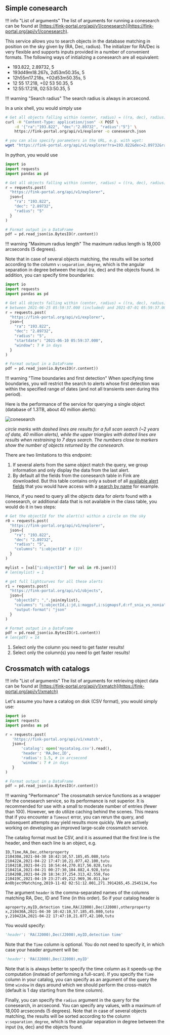 ## Simple conesearch

!!! info "List of arguments"
    The list of arguments for running a conesearch can be found at [https://fink-portal.org/api/v1/conesearch](https://fink-portal.org/api/v1/conesearch).

This service allows you to search objects in the database matching in position on the sky given by (RA, Dec, radius). The initializer for RA/Dec is very flexible and supports inputs provided in a number of convenient formats. The following ways of initializing a conesearch are all equivalent:

* 193.822, 2.89732, 5
* 193d49m18.267s, 2d53m50.35s, 5
* 12h55m17.218s, +02d53m50.35s, 5
* 12 55 17.218, +02 53 50.35, 5
* 12:55:17.218, 02:53:50.35, 5

!!! warning "Search radius"
    The search radius is always in arcsecond.

In a unix shell, you would simply use

```bash
# Get all objects falling within (center, radius) = ((ra, dec), radius)
curl -H "Content-Type: application/json" -X POST \
    -d '{"ra":"193.822", "dec":"2.89732", "radius":"5"}' \
    https://fink-portal.org/api/v1/explorer -o conesearch.json

# you can also specify parameters in the URL, e.g. with wget:
wget "https://fink-portal.org/api/v1/explorer?ra=193.822&dec=2.89732&radius=5&startdate=2021-06-10 05:59:37.000&window=7&output-format=json" -O conesearch.json
```

In python, you would use

```python
import io
import requests
import pandas as pd

# Get all objects falling within (center, radius) = ((ra, dec), radius)
r = requests.post(
  "https://fink-portal.org/api/v1/explorer",
  json={
    "ra": "193.822",
    "dec": "2.89732",
    "radius": "5"
  }
)

# Format output in a DataFrame
pdf = pd.read_json(io.BytesIO(r.content))
```

!!! warning "Maximum radius length"
    The maximum radius length is 18,000 arcseconds (5 degrees).


Note that in case of several objects matching, the results will be sorted according to the column
`v:separation_degree`, which is the angular separation in degree between the input (ra, dec) and the objects found. In addition, you can specify time boundaries:

```python
import io
import requests
import pandas as pd

# Get all objects falling within (center, radius) = ((ra, dec), radius)
# between 2021-06-25 05:59:37.000 (included) and 2021-07-01 05:59:37.000 (excluded)
r = requests.post(
  "https://fink-portal.org/api/v1/explorer",
  json={
    "ra": "193.822",
    "dec": "2.89732",
    "radius": "5",
    "startdate": "2021-06-10 05:59:37.000",
    "window": 7 # in days
  }
)

# Format output in a DataFrame
pdf = pd.read_json(io.BytesIO(r.content))
```

!!! warning "Time boundaries and first detection"
    When specifying time boundaries, you will restrict the search to alerts whose first detection was within the specified range of dates (and not all transients seen during this period).

Here is the performance of the service for querying a
single object (database of 1.3TB, about 40 million alerts):

![conesearch](https://user-images.githubusercontent.com/20426972/123047697-e493a500-d3fd-11eb-9f30-216dce9cbf43.png)

_circle marks with dashed lines are results for a full scan search (~2 years of data, 40 million alerts), while the upper triangles with dotted lines are results when restraining to 7 days search. The numbers close to markers show the number of objects returned by the conesearch._

There are two limitations to this endpoint:

1. If several alerts from the same object match the query, we group information and only display the data from the last alert.
2. By default all the fields from the conesearch table in Fink are downloaded. But this table contains only a subset of all [available alert fields](https://fink-portal.org/api/v1/columns) that you would have access with a [search by name](objectid.md) for example.

Hence, if you need to query all the _objects_ data for _alerts_ found with a conesearch, or additional data that is not available in the class table, you would do it in two steps:

```python
# Get the objectId for the alert(s) within a circle on the sky
r0 = requests.post(
  "https://fink-portal.org/api/v1/explorer",
  json={
    "ra": "193.822",
    "dec": "2.89732",
    "radius": "5",
    "columns": "i:objectId" # (1)!
  }
)

mylist = [val["i:objectId"] for val in r0.json()]
# len(mylist) = 1

# get full lightcurves for all these alerts
r1 = requests.post(
  "https://fink-portal.org/api/v1/objects",
  json={
    "objectId": ",".join(mylist),
    "columns": "i:objectId,i:jd,i:magpsf,i:sigmapsf,d:rf_snia_vs_nonia", # (2)!
    "output-format": "json"
  }
)

# Format output in a DataFrame
pdf = pd.read_json(io.BytesIO(r1.content))
# len(pdf) = 14
```

1. Select only the column you need to get faster results!
2. Select only the column(s) you need to get faster results!

## Crossmatch with catalogs

!!! info "List of arguments"
    The list of arguments for retrieving object data can be found at [https://fink-portal.org/api/v1/xmatch](https://fink-portal.org/api/v1/xmatch)

Let's assume you have a catalog on disk (CSV format), you would simply use:

```python
import io
import requests
import pandas as pd

r = requests.post(
   'https://fink-portal.org/api/v1/xmatch',
   json={
       'catalog': open('mycatalog.csv').read(),
       'header': 'RA,Dec,ID',
       'radius': 1.5, # in arcsecond
       'window': 7 # in days
   }
)

# Format output in a DataFrame
pdf = pd.read_json(io.BytesIO(r.content))
```

!!! warning "Performance"
    The crossmatch service functions as a wrapper for the conesearch service, so its performance is not superior. It is recommended for use with a small to moderate number of entries (fewer than 100). However, we do utilize caching behind the scenes. This means that if you encounter a `Timeout` error, you can rerun the query, and subsequent attempts may yield results more quickly. We are actively working on developing an improved large-scale crossmatch service.

The catalog format must be CSV, and it is assumed that the first line is the header, and then each line is an object, e.g.

```
ID,Time,RA,Dec,otherproperty
210430A,2021-04-30 10:42:10,57.185,45.080,toto
210422A,2021-04-22 17:47:10,21.077,42.100,tutu
210421B,2021-04-21 10:54:44,270.817,56.828,tutu
210421A,2021-04-21 00:27:30,104.882,4.928,toto
210420B,2021-04-20 18:34:37,254.313,42.558,foo
210419C,2021-04-19 23:27:49,212.969,36.011,bar
AnObjectMatching,2019-11-02 02:51:12.001,271.3914265,45.2545134,foo
```

The argument `header` is the comma-separated names of the columns matching
RA, Dec, ID and Time (in this order). So if your catalog header is

```
aproperty,myID,detection time,RA(J2000),Dec(J2000),otherproperty
x,210430A,2021-04-30 10:42:10,57.185,45.080,toto
y,210422A,2021-04-22 17:47:10,21.077,42.100,tutu
```

You would specify:

```python
'header': 'RA(J2000),Dec(J2000),myID,detection time'
```

Note that the `Time` column is optional. You do not need to specify it,
in which case your header argument will be:

```python
'header': 'RA(J2000),Dec(J2000),myID'
```

Note that is is always better to specify the time column as it speeds-up
the computation (instead of performing a full-scan). If you specify the `Time`
column in your catalog, you can specify as an argument of the query the time `window` in days around which we should perform the cross-match (default is 1 day starting from the time column).

Finally, you can specify the `radius` argument in the query for the conesearch, in arcsecond. You can
specify any values, with a maximum of 18,000 arcseconds (5 degrees). Note that in case of several objects matching, the results will be sorted according to the column `v:separation_degree`, which is the angular separation in degree between the input (ra, dec) and the objects found.